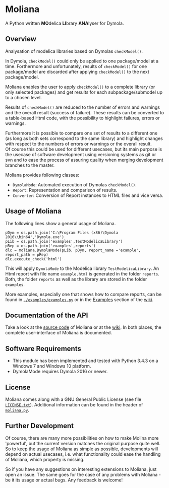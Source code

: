 # Moliana
A Python written **MO**delica **LI**brary **ANA**lyser for Dymola.

## Overview
Analysation of modelica libraries based on Dymolas `checkModel()`.

In Dymola, `checkModel()` could only be applied to one package/model at a time. Forthermore and unfortunately, results of `checkModel()` for one package/model are discarded after applying `checkModel()` to the next package/model.

Moliana enables the user to apply `checkModel()` to a complete library (or only selected packages) and get results for each subpackage/submodel up to a chosen level.

Results of `checkModel()` are reduced to the number of errors and warnings and the overall result (success of failure). These results can be converted to a table-based Html code, with the possibility to highlight failures, errors or warnings.

Furthermore it is possible to compare one set of results to a different one (as long as both sets correspond to the same library) and highlight changes with respect to the numbers of errors or warnings or the overall result.  
Of course this could be used for different usecases, but its main purpose is the usecase of software development using versioning systems as git or svn and to ease the process of assuring quality when merging development branches to the master.  

Moliana provides following classes:

* `DymolaMode`: Automated execution of Dymolas `checkModel()`.
* `Report`: Representation and comparison of results.
* `Converter`: Conversion of Report instances to HTML files and vice versa.

## Usage of Moliana
The following lines show a general usage of Moliana.
```
pDym = os.path.join('C:\Program Files (x86)\Dymola 2016\\bin64','Dymola.exe')
pLib = os.path.join('examples',TestModelicaLibrary')
pRep = os.path.join('examples',reports')
dlc = moliana.DymolaMode(pLib, pDym, report_name ='example', report_path = pRep)            
dlc.execute_check('html')
```
This will apply `DymolaMode` to the Modelica library `TestModelicaLibrary`. An Html report with file name `example.html` is generated in the folder `reports`. Both, the folder `reports` as well as the library are stored in the folder `examples`.

More examples, especially one that shows how to compare reports, can be found in [`./examples/examples.py`](./examples/examples.py) or in the [Examples](./wiki/Examples) section of the  [wiki](./wiki).

## Documentation of the API
Take a look at the [source code](./moliana.py) of Moliana or at the [wiki](./wiki). In both places, the complete user-interface of Moliana is documented.

## Software Requirements
* This module has been implemented and tested with Python 3.4.3 on a Windows 7 and Windows 10 platform.
* DymolaMode requires Dymola 2016 or newer.

## License
Moliana comes along with a GNU General Public License (see file [`LICENSE.txt`](./LICENSE.txt)). Additional information can be found in the header of [`moliana.py`](./moliana.py).

## Further Development  
Of course, there are many more possibilities on how to make Molina more 'powerful', but the current version matches the original purpose quite well. So to keep the usage of Moliana as simple as possible, developments will depend on actual usecases, i.e. what functionality could ease the handling of Moliana, which property is missing.  

So if you have any suggestions on interesting extensions to Moliana, just open an issue.
The same goes for the case of any problems with Moliana - be it its usage or actual bugs.
Any feedback is welcome!
